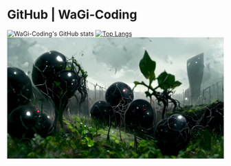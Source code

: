 # GitHub | WaGi-Coding
![WaGi-Coding's GitHub stats](https://github-readme-stats.vercel.app/api?username=WaGi-Coding&show_icons=true&theme=dark&count_private=true&hide=issues)
[![Top Langs](https://github-readme-stats.vercel.app/api/top-langs/?username=WaGi-Coding)](https://github.com/anuraghazra/github-readme-stats)
![Header](./giantblackberries.png)
